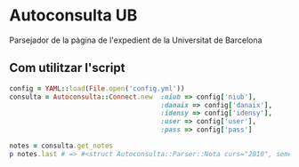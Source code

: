 # Autoconsulta UB
Parsejador de la pàgina de l'expedient de la Universitat de Barcelona

## Com utilitzar l'script

```ruby
config = YAML::load(File.open('config.yml'))
consulta = Autoconsulta::Connect.new  :niub => config['niub'], 
                                      :danaix => config['danaix'], 
                                      :idensy => config['idensy'], 
                                      :user => config['user'], 
                                      :pass => config['pass']

notes = consulta.get_notes
p notes.last # => #<struct Autoconsulta::Parser::Nota curs="2010", semestre="2", codi="230067", assignatura="FISICA COMPUTACIONAL", grup="T1", nota="Notable", nota2="-", credits="  7,50", apunt="ORDINARI", tipus="Optativa">
```